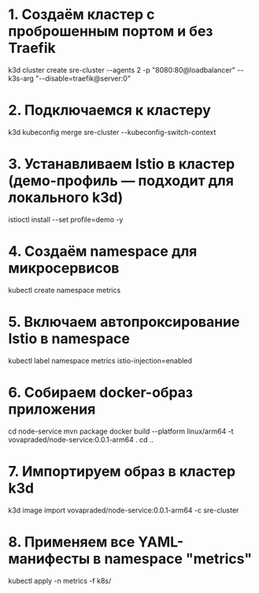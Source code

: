 # 1. Создаём кластер с проброшенным портом и без Traefik
k3d cluster create sre-cluster --agents 2 -p "8080:80@loadbalancer" --k3s-arg "--disable=traefik@server:0"

# 2. Подключаемся к кластеру
k3d kubeconfig merge sre-cluster --kubeconfig-switch-context

# 3. Устанавливаем Istio в кластер (демо-профиль — подходит для локального k3d)
istioctl install --set profile=demo -y

# 4. Создаём namespace для микросервисов
kubectl create namespace metrics

# 5. Включаем автопроксирование Istio в namespace
kubectl label namespace metrics istio-injection=enabled

# 6. Собираем docker-образ приложения
cd node-service
mvn package
docker build --platform linux/arm64 -t vovapraded/node-service:0.0.1-arm64 .
cd ..
# 7. Импортируем образ в кластер k3d
k3d image import vovapraded/node-service:0.0.1-arm64 -c sre-cluster

# 8. Применяем все YAML-манифесты в namespace "metrics"
kubectl apply -n metrics -f k8s/
